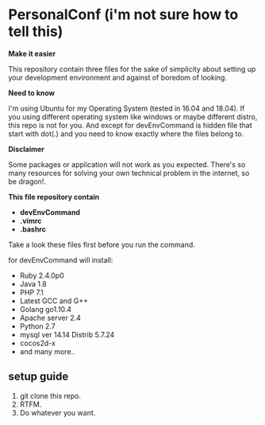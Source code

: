 # PersonalConf (i'm not sure how to tell this)

**Make it easier**

This repository contain three files for the sake of simplicity about
setting up your development environment and against of boredom of looking.

**Need to know**

I'm using Ubuntu for my Operating System (tested in 16.04 and 18.04). 
If you using different operating system
like windows or maybe different distro, this repo is not for you.
And except for devEnvCommand is hidden file that start with dot(.) and you
need to know exactly where the files belong to.

**Disclaimer**

Some packages or application will not work as you expected.
There's so many resources for solving your own technical problem in the
internet, so be dragon!.

**This file repository contain**
* **devEnvCommand**
* **.vimrc**
* **.bashrc**

Take a look these files first before you run the command.

for devEnvCommand will install:

* Ruby 2.4.0p0
* Java 1.8
* PHP 7.1
* Latest GCC and G++
* Golang go1.10.4
* Apache server 2.4
* Python 2.7
* mysql ver 14.14 Distrib 5.7.24
* cocos2d-x
* and many more..

## setup guide

1. git clone this repo.
2. RTFM.
3. Do whatever you want.
